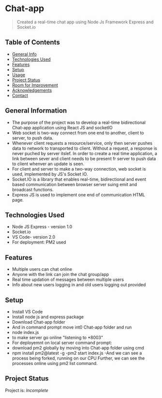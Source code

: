 # Chat-app
> Created a real-time chat app using Node Js Framework Express and Socket.io

## Table of Contents
* [General Info](#general-information)
* [Technologies Used](#technologies-used)
* [Features](#features)
* [Setup](#setup)
* [Usage](#usage)
* [Project Status](#project-status)
* [Room for Improvement](#room-for-improvement)
* [Acknowledgements](#acknowledgements)
* [Contact](#contact)
<!-- * [License](#license) -->


## General Information
- The purpose of the project was to develop a real-time bidirectional Chat-app application using React JS and socketIO
- Web socket is two-way connect from one end to another, client to server, to push data.
- Whenever client requests a resource/service, only then server pushes data to network to transported to client. Without a request, a response is never puched by server itslef. In order to create a real time application,  a link between sever and client needs to be present fr server to push data to client whenver an update is seen.
- For client and server to make a two-way connection, web socket is used, implemented by JS's Socket IO.
- Socket.IO is a library that enables real-time, bidirectional and event based communication between browser server suing emit and broadcast functions.
- Express JS is used to implement one end of communication HTML page.


## Technologies Used
- Node JS Express - version 1.0
- Socket.io
- VS Code- version 2.0
- For deployment: PM2 used


## Features
- Multiple users can chat online
- Anyone with the link can join the chat group/app
- Real time updation of messages between multiple users
- Info about new users logging in and old users logging out provided


## Setup
- Install VS Code
- Install node js and express package
- Download Chat-app folder
- And in command prompt move int0 Chat-app folder and run
- node index.js
- to make server go online "listening to *8003"
- For deployemnt on local server command prompt:
- download pm2 globally by moving into Chat-app folder using cmd
- npm install pm2@latest -g
-pm2 start index.js
-And we can see a process being forked, running on our CPU
Further, we can see the processes online using pm2 list command.

## Project Status
Project is: _Incomplete_ 


